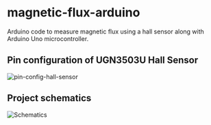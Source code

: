 # magnetic-flux-arduino
Arduino code to measure magnetic flux using a hall sensor along with Arduino Uno microcontroller.

## Pin configuration of UGN3503U Hall Sensor

![pin-config-hall-sensor](https://i.pinimg.com/originals/3c/7d/db/3c7ddb2276fcf79c5f4146329416c80f.gif)

## Project schematics

![Schematics](https://circuitdigest.com/sites/default/files/circuitdiagram_mic/Magnetic-Field-Measurement-.gif)